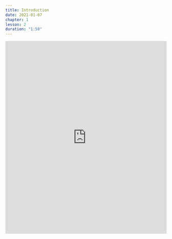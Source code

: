 ```yaml
---
title: Introduction
date: 2021-01-07
chapter: 1
lesson: 2
duration: "1:50"
---
```


<iframe width="100%" height="600" src="https://www.youtube.com/embed/wtO6AyEkLS0" title="YouTube video player" frameborder="0" allow="accelerometer; autoplay; clipboard-write; encrypted-media; gyroscope; picture-in-picture" allowfullscreen></iframe>